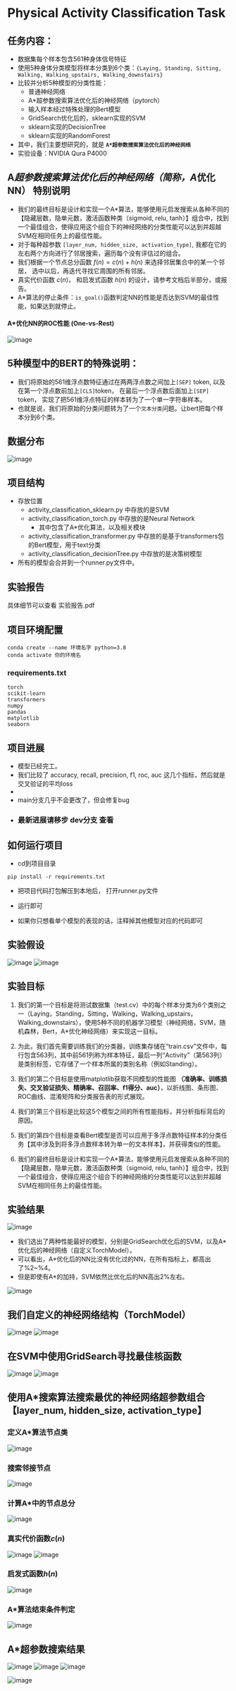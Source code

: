 # Physical Activity Classification Task
## 任务内容：
- 数据集每个样本包含561种身体信号特征
- 使用5种身体分类模型将样本分类到6个类：`{Laying, Standing, Sitting, Walking, Walking_upstairs, Walking_downstairs}`
- 比较并分析5种模型的分类性能：
  - 普通神经网络
  - A*超参数搜索算法优化后的神经网络（pytorch）
  - 输入样本经过特殊处理的Bert模型
  - GridSearch优化后的，sklearn实现的SVM
  - sklearn实现的DecisionTree
  - sklearn实现的RandomForest
- 其中，我们主要想研究的，就是 **`A*超参数搜索算法优化后的神经网络`** 
- 实验设备：NVIDIA Qura P4000

## **A*超参数搜索算法优化后的神经网络（简称，A*优化NN）** 特别说明
- 我们的最终目标是设计和实现一个A*算法，能够使用元启发搜索从各种不同的【隐藏层数，隐单元数，激活函数种类（sigmoid, relu, tanh）】组合中，找到一个最佳组合，使得应用这个组合下的神经网络的分类性能可以达到并超越SVM在相同任务上的最佳性能。
- 对于每种超参数 `[layer_num, hidden_size, activation_type]`, 我都在它的左右两个方向进行了邻居搜索，遍历每个没有评估过的组合。
- 我们根据一个节点总分函数 $f(n) = c(n) + h(n)$ 来选择邻居集合中的某一个邻居， 选中以后，再迭代寻找它周围的所有邻居。
- 真实代价函数 $c(n)$， 和启发式函数 $h(n)$ 的设计，请参考文档后半部分，或报告。
- A*算法的停止条件：`is_goal()`函数判定NN的性能是否达到SVM的最佳性能，如果达到就停止。

#### A*优化NN的ROC性能 (One-vs-Rest)
![image](https://github.com/user-attachments/assets/bd646a5e-5696-4bfd-8d0f-1eae108a9194)


## 5种模型中的BERT的特殊说明：
- 我们将原始的561维浮点数特征通过在两两浮点数之间加上`[SEP]` token, 以及在第一个浮点数前加上`[CLS]`token， 在最后一个浮点数后面加上`[SEP]` token， 实现了把561维浮点特征的样本转为了一个单一字符串样本。
- 也就是说，我们将原始的分类问题转为了一个`文本分类`问题。让bert把每个样本分到6个类。


## 数据分布
![image](https://github.com/user-attachments/assets/ee71ebfa-fa85-42c1-8227-a916625c1aa1)


## 项目结构
* 存放位置
    * activity_classification_sklearn.py 中存放的是SVM
    * activity_classification_torch.py 中存放的是Neural Network
        * 其中包含了A*优化算法，以及相关模块
    * activity_classification_transformer.py 中存放的是基于transformers包的Bert模型，用于text分类
    * activity_classification_decisionTree.py 中存放的是决策树模型
* 所有的模型会合并到一个runner.py文件中。


## 实验报告
具体细节可以查看 实验报告.pdf

## 项目环境配置
```shell
conda create --name 环境名字 python=3.8
conda activate 你的环境名
```

### requirements.txt
```shell
torch
scikit-learn
transformers
numpy
pandas
matplotlib
seaborn
```





## 项目进展
* 模型已经完工。
* 我们比较了 accuracy, recall, precision, f1, roc, auc 这几个指标，然后就是交叉验证的平均loss
* 
* main分支几乎不会更改了，但会修复bug
* ### 最新进展请移步 dev分支 查看



     

## 如何运行项目
* cd到项目目录
```shell
pip install -r requirements.txt
```
* 把项目代码打包解压到本地后， 打开runner.py文件
  
* 运行即可
* 如果你只想看单个模型的表现的话，注释掉其他模型对应的代码即可



## 实验假设
![image](https://github.com/user-attachments/assets/6f42e543-87b1-4fd5-982a-76ac56ec9309)
![image](https://github.com/user-attachments/assets/eede6e50-b49d-464b-bf6f-577053a3f20f)



## 实验目标
1. 我们的第一个目标是将测试数据集（test.cv）中的每个样本分类为6个类别之一（Laying，Standing，Sitting，Walking，Walking_upstairs，Walking_downstairs），使用5种不同的机器学习模型（神经网络，SVM，随机森林，Bert，A*优化神经网络）来实现这一目标。
2. 为此，我们首先需要训练我们的分类器，训练集存储在“train.csv”文件中，每行包含563列，其中前561列称为样本特征，最后一列“Activity”（第563列）是类别标签，它存储了一个样本所属的类别名称（例如Standing）。

3. 我们的第二个目标是使用matplotlib获取不同模型的性能图 **（准确率、训练损失、交叉验证损失、精确率、召回率、f1得分、auc）**，以折线图、条形图、ROC曲线、混淆矩阵和分类报告表的形式展现。

4. 我们的第三个目标是比较这5个模型之间的所有性能指标，并分析指标背后的原因。

5. 我们的第四个目标是查看Bert模型是否可以应用于多浮点数特征样本的分类任务【其中涉及到将多浮点数样本转为单一的文本样本】，并获得类似的性能。

6. 我们的最终目标是设计和实现一个A*算法，能够使用元启发搜索从各种不同的【隐藏层数，隐单元数，激活函数种类（sigmoid, relu, tanh）】组合中，找到一个最佳组合，使得应用这个组合下的神经网络的分类性能可以达到并超越SVM在相同任务上的最佳性能。

## 实验结果
![image](https://github.com/user-attachments/assets/3a3ace0a-4135-472d-898f-18c63a9d8a07)

- 我们选出了两种性能最好的模型，分别是GridSearch优化后的SVM，以及A*优化后的神经网络（自定义TorchModel）。
- 可以看出，A*优化后的NN比没有优化过的NN，在所有指标上，都高出了%2~%4。
- 但是即使有A*的加持，SVM依然比优化后的NN高出2%左右。

![image](https://github.com/user-attachments/assets/ed66cb4e-8670-48e6-ad63-785b6b7c0bb9)



## 我们自定义的神经网络结构（TorchModel）
![image](https://github.com/user-attachments/assets/404e3515-de8c-4d3a-a7f9-f0d98111caf0)
![image](https://github.com/user-attachments/assets/b3c8ec7f-73fa-417b-bde9-83273a6d9b06)


## 在SVM中使用GridSearch寻找最佳核函数
![image](https://github.com/user-attachments/assets/cb7eb23a-d613-46e5-814f-dd9cf12a079e)
![image](https://github.com/user-attachments/assets/74c95890-8a98-4543-8f9a-bebdddb303f1)


## 使用A*搜索算法搜索最优的神经网络超参数组合【layer_num, hidden_size, activation_type】
### 定义A*算法节点类
![image](https://github.com/user-attachments/assets/33dce41d-6aa9-429a-b89c-202ecade40de)

### 搜索邻接节点
![image](https://github.com/user-attachments/assets/2d32c8ba-41a8-4d9a-9a80-0301cd93a0b4)


### 计算A*中的节点总分
![image](https://github.com/user-attachments/assets/6986ed0d-a068-4648-a910-876eec5456c3)


### 真实代价函数$c(n)$
![image](https://github.com/user-attachments/assets/6f261202-e21b-4944-a446-16c6a9e12a2d)
![image](https://github.com/user-attachments/assets/388012a3-da0b-437e-b580-2745345d6f33)


### 启发式函数$h(n)$
![image](https://github.com/user-attachments/assets/1d2a9d19-e83b-407e-bd78-ec2a068931bd)


### A*算法结束条件判定
![image](https://github.com/user-attachments/assets/a0615c46-490c-44f9-9da6-9b32ef7ab13c)



## A*超参数搜索结果
![image](https://github.com/user-attachments/assets/9998607f-1dc9-44c7-9abf-430971752ea9)
![image](https://github.com/user-attachments/assets/a7115b97-083c-4cb1-bb64-a431ab6c7e87)
![image](https://github.com/user-attachments/assets/af2514ac-7625-445f-9dfd-0184c3488de8)

![image](https://github.com/user-attachments/assets/656ef787-687b-4872-b554-da872e76bbc6)
